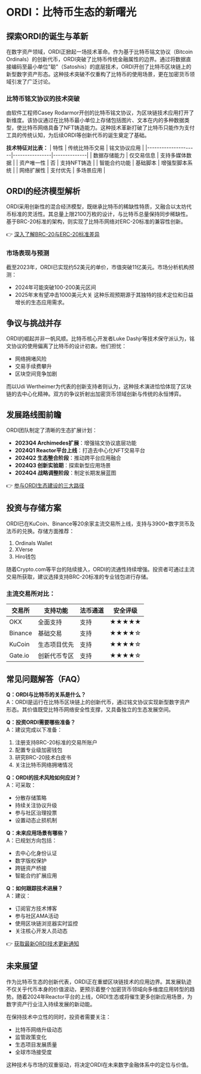 # ORDI：比特币生态的新曙光

## 探索ORDI的诞生与革新

在数字资产领域，ORDI正掀起一场技术革命。作为基于比特币铭文协议（Bitcoin Ordinals）的创新代币，ORDI突破了比特币传统金融属性的边界。通过将数据直接编码至最小单位"聪"（Satoshis）的底层技术，ORDI开创了比特币区块链上的新型数字资产形态。这种技术突破不仅重构了比特币的使用场景，更在加密货币领域引发了广泛讨论。

### 比特币铭文协议的技术突破
由软件工程师Casey Rodarmor开创的比特币铭文协议，为区块链技术应用打开了新维度。该协议通过在比特币最小单位上存储包括图片、文本在内的多种数据类型，使比特币网络具备了NFT铸造能力。这种技术革新打破了比特币只能作为支付工具的传统认知，为后续ORDI等创新代币的诞生奠定了基础。

**技术特征对比表：**
| 特性                | 传统比特币交易 | 铭文协议应用 |
|---------------------|----------------|--------------|
| 数据存储能力        | 仅交易信息     | 支持多媒体数据 |
| 资产唯一性          | 否             | 支持NFT铸造   |
| 智能合约功能        | 基础脚本       | 增强型脚本系统 |
| 网络扩展性          | 支付优先       | 多场景应用   |

## ORDI的经济模型解析

ORDI采用创新性的混合经济模型，既继承比特币的稀缺性特质，又融合以太坊代币标准的灵活性。其总量上限2100万枚的设计，与比特币总量保持同步稀缺性。基于BRC-20标准的架构，则实现了比特币网络对ERC-20标准的兼容性创新。

👉 [深入了解BRC-20与ERC-20标准差异](https://bit.ly/okx_welcome)

### 市场表现与预测
截至2023年，ORDI已实现约52美元的单价，市值突破11亿美元。市场分析机构预测：
- 2024年可能突破100-200美元区间
- 2025年末有望冲击1000美元大关
这种乐观预期源于其独特的技术定位和日益增长的生态应用需求。

## 争议与挑战并存

ORDI的崛起并非一帆风顺。比特币核心开发者Luke Dashjr等技术保守派认为，铭文协议的使用偏离了比特币的设计初衷。他们担忧：
- 网络拥堵风险
- 交易手续费攀升
- 区块空间竞争加剧

而以Udi Wertheimer为代表的创新支持者则认为，这种技术演进恰恰体现了区块链的去中心化精神。双方的争议折射出加密货币领域创新与传统的永恒博弈。

## 发展路线图前瞻

ORDI团队制定了清晰的生态扩展计划：
- **2023Q4 Archimedes扩展**：增强铭文协议底层功能
- **2024Q1 Reactor平台上线**：打造去中心化NFT交易平台
- **2024Q2 生态整合阶段**：推动跨平台应用融合
- **2024Q3 创新实验期**：探索新型应用场景
- **2024Q4 战略调整阶段**：制定长期发展蓝图

👉 [参与ORDI生态建设的三大路径](https://bit.ly/okx_welcome)

## 投资与存储方案

ORDI已在KuCoin、Binance等20余家主流交易所上线，支持与3900+数字货币及法币的兑换。存储方面推荐：
1. Ordinals Wallet
2. XVerse
3. Hiro钱包

随着Crypto.com等平台的陆续接入，ORDI的流通性持续增强。投资者可通过主流交易所获取，建议选择支持BRC-20标准的专业钱包进行存储。

### 主流交易所对比：
| 交易所   | 支持功能        | 法币通道 | 安全评级 |
|----------|-----------------|----------|----------|
| OKX      | 全面支持        | 支持     | ★★★★★   |
| Binance  | 基础交易        | 支持     | ★★★★☆   |
| KuCoin   | 生态项目优先    | 支持     | ★★★★☆   |
| Gate.io  | 创新代币专区    | 支持     | ★★★★☆   |

## 常见问题解答（FAQ）

**Q：ORDI与比特币的关系是什么？**  
A：ORDI是运行在比特币区块链上的创新代币，通过铭文协议实现新型数字资产形态。其价值既受比特币网络安全性支撑，又具备独立的生态发展空间。

**Q：投资ORDI需要哪些准备？**  
A：建议完成以下准备：
1. 注册支持BRC-20标准的交易所账户
2. 配置专业级加密钱包
3. 研究BRC-20技术白皮书
4. 关注比特币网络拥堵情况

**Q：ORDI的技术风险如何应对？**  
A：可采取：
- 分散存储策略
- 持续关注协议升级
- 参与社区治理投票
- 设置动态止损机制

**Q：未来应用场景有哪些？**  
A：已规划方向包括：
- 去中心化身份认证
- 数字版权保护
- 跨链资产桥接
- 智能合约扩展应用

**Q：如何跟踪技术进展？**  
A：建议：
- 订阅官方技术博客
- 参与社区AMA活动
- 使用区块链浏览器实时监控
- 关注核心开发人员动态

👉 [获取最新ORDI技术更新通知](https://bit.ly/okx_welcome)

## 未来展望

作为比特币生态的创新代表，ORDI正在重塑区块链技术的应用边界。其发展轨迹不仅关乎代币本身的价值波动，更预示着整个加密货币领域向多维度应用转型的趋势。随着2024年Reactor平台的上线，ORDI生态或将催生更多创新应用场景，为数字资产行业注入持续发展的新动能。

在保持技术中立性的同时，投资者需要关注：
- 比特币网络升级动态
- 监管政策变化
- 生态项目发展质量
- 全球市场接受度

这种技术与市场的双重驱动，将决定ORDI在未来数字金融体系中的定位与价值。